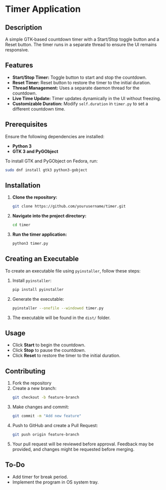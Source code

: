 # Timer Application

## Description

A simple GTK-based countdown timer with a Start/Stop toggle button and a Reset button. The timer runs in a separate thread to ensure the UI remains responsive.

## Features

- **Start/Stop Timer:** Toggle button to start and stop the countdown.
- **Reset Timer:** Reset button to restore the timer to the initial duration.
- **Thread Management:** Uses a separate daemon thread for the countdown.
- **Live Time Update:** Timer updates dynamically in the UI without freezing.
- **Customizable Duration:** Modify `self.duration` in `timer.py` to set a different countdown time.

## Prerequisites

Ensure the following dependencies are installed:

- **Python 3**
- **GTK 3 and PyGObject**

To install GTK and PyGObject on Fedora, run:

```sh
sudo dnf install gtk3 python3-gobject
```

## Installation

1. **Clone the repository:**
   ```sh
   git clone https://github.com/yourusername/timer.git
   ```
2. **Navigate into the project directory:**
   ```sh
   cd timer
   ```
3. **Run the timer application:**
   ```sh
   python3 timer.py
   ```

## Creating an Executable

To create an executable file using `pyinstaller`, follow these steps:

1. Install `pyinstaller`:
   ```sh
   pip install pyinstaller
   ```
2. Generate the executable:
   ```sh
   pyinstaller --onefile --windowed timer.py
   ```
3. The executable will be found in the `dist/` folder.

## Usage

- Click **Start** to begin the countdown.
- Click **Stop** to pause the countdown.
- Click **Reset** to restore the timer to the initial duration.

## Contributing

1. Fork the repository
2. Create a new branch:
   ```sh
   git checkout -b feature-branch
   ```
3. Make changes and commit:
   ```sh
   git commit -m "Add new feature"
   ```
4. Push to GitHub and create a Pull Request:
   ```sh
   git push origin feature-branch
   ```
5. Your pull request will be reviewed before approval. Feedback may be provided, and changes might be requested before merging.

## To-Do

- Add timer for break period.
- Implement the program in OS system tray.
